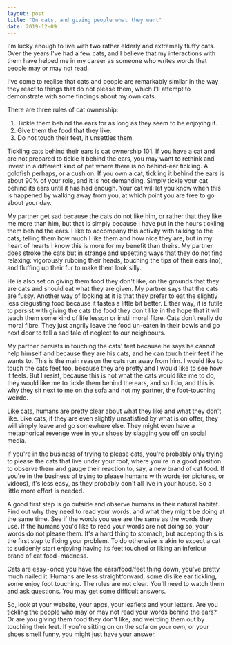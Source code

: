 ```yaml
---
layout: post
title: "On cats, and giving people what they want"
date: 2019-12-09
---
```


I'm lucky enough to live with two rather elderly and extremely fluffy cats. Over the years I've had a few cats, and I believe that my interactions with them have helped me in my career as someone who writes words that people may or may not read. 

I've come to realise that cats and people are remarkably similar in the way they react to things that do not please them, which I'll attempt to demonstrate with some findings about my own cats.

There are three rules of cat ownership:
1. Tickle them behind the ears for as long as they seem to be enjoying it.
2. Give them the food that they like.
3. Do not touch their feet, it unsettles them.

Tickling cats behind their ears is cat ownership 101. If you have a cat and are not prepared to tickle it behind the ears, you may want to rethink and invest in a different kind of pet where there is no behind-ear tickling. A goldfish perhaps, or a cushion. If you own a cat, tickling it behind the ears is about 90% of your role, and it is not demanding. Simply tickle your cat behind its ears until it has had enough. Your cat will let you know when this is happened by walking away from you, at which point you are free to go about your day.

My partner get sad because the cats do not like him, or rather that they like me more than him, but that is simply because I have put in the hours tickling them behind the ears. I like to accompany this activity with talking to the cats, telling them how much I like them and how nice they are, but in my heart of hearts I know this is more for my benefit than theirs. My partner does stroke the cats but in strange and upsetting ways that they do not find relaxing: vigorously rubbing their heads, touching the tips of their ears (no), and fluffing up their fur to make them look silly.

He is also set on giving them food they don't like, on the grounds that they are cats and should eat what they are given. My partner says that the cats are fussy. Another way of looking at it is that they prefer to eat the slightly less disgusting food because it tastes a little bit better. Either way, it is futile to persist with giving the cats the food they don't like in the hope that it will teach them some kind of life lesson or instil moral fibre. Cats don't really do moral fibre. They just angrily leave the food un-eaten in their bowls and go next door to tell a sad tale of neglect to our neighbours.

My partner persists in touching the cats' feet because he says he cannot help himself and because they are his cats, and he can touch their feet if he wants to. This is the main reason the cats run away from him. I would like to touch the cats feet too, because they are pretty and I would like to see how it feels. But I resist, because this is not what the cats would like me to do, they would like me to tickle them behind the ears, and so I do, and this is why they sit next to me on the sofa and not my partner, the foot-touching weirdo.

Like cats, humans are pretty clear about what they like and what they don't like. Like cats, if they are even slightly unsatisfied by what is on offer, they will simply leave and go somewhere else. They might even have a metaphorical revenge wee in your shoes by slagging you off on social media.

If you're in the business of trying to please cats, you're probably only trying to please the cats that live under your roof, where you're in a good position to observe them and gauge their reaction to, say, a new brand of cat food. If you're in the business of trying to please humans with words (or pictures, or videos), it's less easy, as they probably don't all live in your house. So a little more effort is needed. 

A good first step is go outside and observe humans in their natural habitat. Find out why they need to read your words, and what they might be doing at the same time. See if the words you use are the same as the words they use. If the humans you'd like to read your words are not doing so, your words do not please them. It's a hard thing to stomach, but accepting this is the first step to fixing your problem. To do otherwise is akin to expect a cat to suddenly start enjoying having its feet touched or liking an inferiour brand of cat food - madness.

Cats are easy - once you have the ears/food/feet thing down, you've pretty much nailed it. Humans are less straightforward, some dislike ear tickling, some enjoy foot touching. The rules are not clear. You'll need to watch them and ask questions. You may get some difficult answers.  

So, look at your website, your apps, your leaflets and your letters. Are you tickling the people who may or may not read your words behind the ears? Or are you giving them food they don't like, and weirding them out by touching their feet. If you're sitting on on the sofa on your own, or your shoes smell funny, you might just have your answer.
